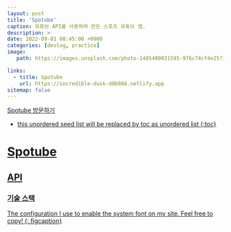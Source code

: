 ```yaml
---
layout: post
title: 'Spotube'
caption: 유튜브 API를 사용하여 만든 스포츠 유튜브 앱.
description: >
date: 2022-09-01 08:45:00 +0900
categories: [devlog, practice]    
image: 
   path: https://images.unsplash.com/photo-1485400031595-976c74cf4e25?ixlib=rb-4.0.3&ixid=MnwxMjA3fDB8MHxwaG90by1wYWdlfHx8fGVufDB8fHx8&auto=format&fit=crop&w=1740&q=80

links:
  - title: Spotube
    url: https://incredible-dusk-d8b866.netlify.app
sitemap: false
---
```


<a href="https://incredible-dusk-d8b866.netlify.app" target="_blank">Spotube 방문하기

* this unordered seed list will be replaced by toc as unordered list 
{:toc}

# Spotube
## API

### 기술 스택

The configuration I use to enable the system font on my site. Feel free to copy!
{:.figcaption}
